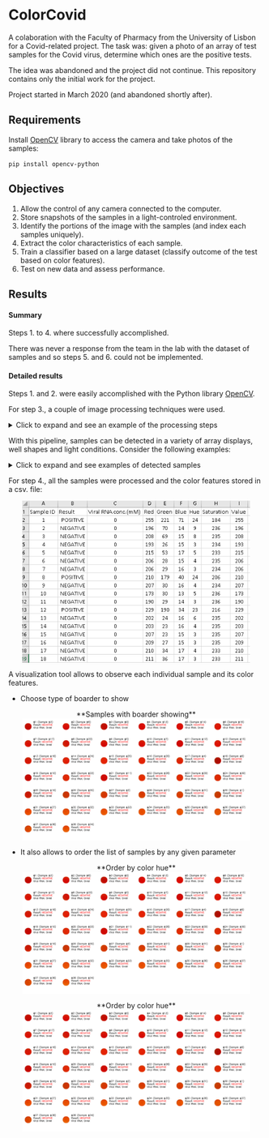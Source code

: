 # ColorCovid
A colaboration with the Faculty of Pharmacy from the University of Lisbon for a Covid-related project.
The task was: given a photo of an array of test samples for the Covid virus, determine which ones are the positive tests.

The idea was abandoned and the project did not continue.
This repository contains only the initial work for the project.

Project started in March 2020 (and abandoned shortly after).

## Requirements

Install [OpenCV](https://docs.opencv.org/master/index.html) library to access the camera and take photos of the samples:
```
pip install opencv-python
```

## Objectives

1. Allow the control of any camera connected to the computer.
2. Store snapshots of the samples in a light-controled environment.
3. Identify the portions of the image with the samples (and index each samples uniquely).
4. Extract the color characteristics of each sample.
5. Train a classifier based on a large dataset (classify outcome of the test based on color features).
6. Test on new data and assess performance.

## Results

#### Summary

Steps 1. to 4. where successfully accomplished.

There was never a response from the team in the lab with the dataset of samples and so steps 5. and 6. could not be implemented.


#### Detailed results

Steps 1. and 2. were easily accomplished with the Python library [OpenCV](https://docs.opencv.org/master/index.html).

For step 3., a couple of image processing techniques were used.

<details>
  <summary>Click to expand and see an example of the processing steps</summary>

Click on the images to see a zoomed version on a new page.

| | |
:----:|:------:
Original screenshot<br><img src="/pre-processing/image_processing_0_original.PNG" width="350"/> | **Step 1** First, detect the background <br> <img src="/pre-processing/image_processing_1_background_detection.PNG" width="350"/>
**Step 2** Use a high saturation threshold to broadly detect the wells<br> <img src="/pre-processing/image_processing_2_high_saturation_threshold.PNG" width="350"/> | **Step 3** Remove the background <br> <img src="/pre-processing/image_processing_3_background_removal.PNG" width="350"/>
**Step 4** Use an Euclidean distance mask <br> <img src="/pre-processing/image_processing_4_euclidean_distance.PNG" width="350"/> | **Step 5** Apply watershed and show markers <br> <img src="/pre-processing/image_processing_5_marker_by_watershedPNG.PNG" width="350"/>

</details>

With this pipeline, samples can be detected in a variety of array displays, well shapes and light conditions. Consider the following examples:

<details>
  <summary>Click to expand and see examples of detected samples</summary>

Click on the images to see a zoomed version on a new page.

| original screenshot | Samples detected |
:----:|:------:
<img src="/tests/tests1.PNG" width="350"/> | <img src="/tests/results1.PNG" width="350"/>
<img src="/tests/tests2.PNG" width="350"/> | <img src="/tests/results2.PNG" width="350"/>
<img src="/tests/tests3.PNG" width="350"/> | <img src="/tests/results3.PNG" width="350"/>
<img src="/tests/tests4.PNG" width="350"/> | <img src="/tests/results4.PNG" width="350"/>

</details>

For step 4., all the samples were processed and the color features stored in a csv. file:

<p align="center">
	<img align="center" src="/samples_visualization/case2_CSV_file.PNG" width="450"/>
</p>

A visualization tool allows to observe each individual sample and its color features.

* Choose type of boarder to show

<p align="center">
	**Samples with boarder showing**<br>
	<img align="center" src="/samples_visualization/case1_sorted_by_hue.PNG" width="450"/>
</p>

<p align="center">

 
* It also allows to order the list of samples by any given parameter

<p align="center">
	**Order by color hue**<br>
	<img align="center" src="/samples_visualization/case1_sorted_by_hue.PNG" width="450"/>
</p>

<p align="center">
	**Order by color hue**<br>
	<img align="center" src="/samples_visualization/case1_sorted_by_hue.PNG" width="450"/>
</p>